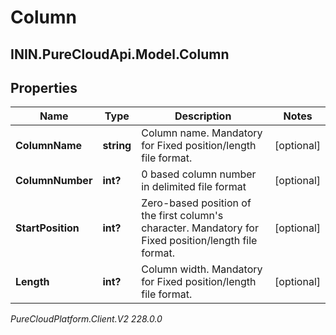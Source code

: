 # Column

## ININ.PureCloudApi.Model.Column

## Properties

|Name | Type | Description | Notes|
|------------ | ------------- | ------------- | -------------|
| **ColumnName** | **string** | Column name. Mandatory for Fixed position/length file format. | [optional] |
| **ColumnNumber** | **int?** | 0 based column number in delimited file format | [optional] |
| **StartPosition** | **int?** | Zero-based position of the first column&#39;s character. Mandatory for Fixed position/length file format. | [optional] |
| **Length** | **int?** | Column width. Mandatory for Fixed position/length file format. | [optional] |



_PureCloudPlatform.Client.V2 228.0.0_
